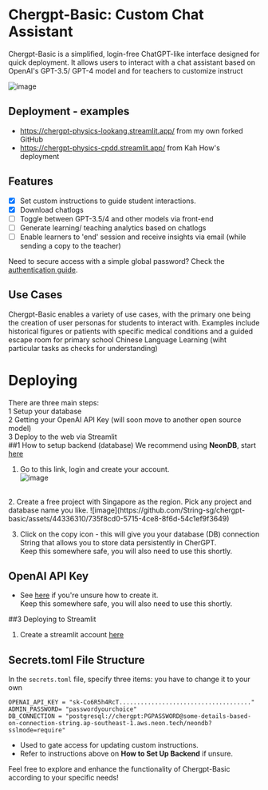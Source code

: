 # Chergpt-Basic: Custom Chat Assistant
Chergpt-Basic is a simplified, login-free ChatGPT-like interface designed for quick deployment. It allows users to interact with a chat assistant based on OpenAI's GPT-3.5/ GPT-4 model and for teachers to customize instruct

![image](https://github.com/String-sg/chergpt-basic/assets/44336310/f87a77bc-4598-4730-ac7f-70c0f83f55b6)

## Deployment - examples
-  https://chergpt-physics-lookang.streamlit.app/ from my own forked GitHub 
-  https://chergpt-physics-cpdd.streamlit.app/  from Kah How's deployment

## Features
- [x] Set custom instructions to guide student interactions.
- [x] Download chatlogs
- [ ] Toggle between GPT-3.5/4 and other models via front-end 
- [ ] Generate learning/ teaching analytics based on chatlogs
- [ ] Enable learners to 'end' session and receive insights via email (while sending a copy to the teacher)

Need to secure access with a simple global password? Check the [authentication guide](https://docs.streamlit.io/knowledge-base/deploy/authentication-without-sso).

## Use Cases
Chergpt-Basic enables a variety of use cases, with the primary one being the creation of user personas for students to interact with. Examples include historical figures or patients with specific medical conditions and a guided escape room for primary school Chinese Language Learning (wiht particular tasks as checks for understanding)

# Deploying
There are three main steps:<br>
1 Setup your database <br>
2 Getting your OpenAI API Key (will soon move to another open source model) <br>
3 Deploy to the web via Streamlit <br>
##1 How to setup backend (database)
We recommend using **NeonDB**, start [here](https://console.neon.tech/) <br>

1. Go to this link, login and create your account.<br>
![image](https://github.com/String-sg/chergpt-basic/assets/44336310/c4921ffc-15ec-48d2-a4ba-8dec02ef66c1)
<br>
2. Create a free project with Singapore as the region. Pick any project and database name you like. 
![image](https://github.com/String-sg/chergpt-basic/assets/44336310/735f8cd0-5715-4ce8-8f6d-54c1ef9f3649)

3. Click on the copy icon - this will give you your database (DB) connection String that allows you to store data persistently in CherGPT.<br>
Keep this somewhere safe, you will also need to use this shortly.

## OpenAI API Key
- See [here](https://teachertech.beehiiv.com/p/api-openai) if you're unsure how to create it.<br>
Keep this somewhere safe, you will also need to use this shortly.

##3 Deploying to Streamlit
1. Create a streamlit account [here](https://streamlit.io/)
## Secrets.toml File Structure
In the `secrets.toml` file, specify three items: you have to change it to your own

```
OPENAI_API_KEY = "sk-Co6R5h4RcT....................................." 
ADMIN_PASSWORD= "passwordyourchoice" 
DB_CONNECTION = "postgresql://chergpt:PGPASSWORD@some-details-based-on-connection-string.ap-southeast-1.aws.neon.tech/neondb?sslmode=require" 
```
- Used to gate access for updating custom instructions.
- Refer to instructions above on **How to Set Up Backend** if unsure.

Feel free to explore and enhance the functionality of Chergpt-Basic according to your specific needs!
